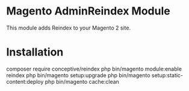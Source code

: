 # Magento AdminReindex Module

This module adds Reindex to your Magento 2 site.

# Installation

composer require conceptive/reindex
php bin/magento module:enable reindex
php bin/magento setup:upgrade
php bin/magento setup:static-content:deploy
php bin/magento cache:clean






